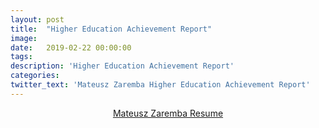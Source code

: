 ```yaml
---
layout: post
title:  "Higher Education Achievement Report"
image:
date:   2019-02-22 00:00:00
tags:
description: 'Higher Education Achievement Report'
categories:
twitter_text: 'Mateusz Zaremba Higher Education Achievement Report'
---
```


<center>
<object data="{{ "/assets/pdf/Mateusz-Zaremba-HEAR.pdf"}}" alt="" type="application/pdf"  width="600" height="500">
  <a href="{{ "/assets/pdf/Mateusz-Zaremba-HEAR.pdf"}}" alt="">Mateusz Zaremba Resume</a>
</object>
</center>